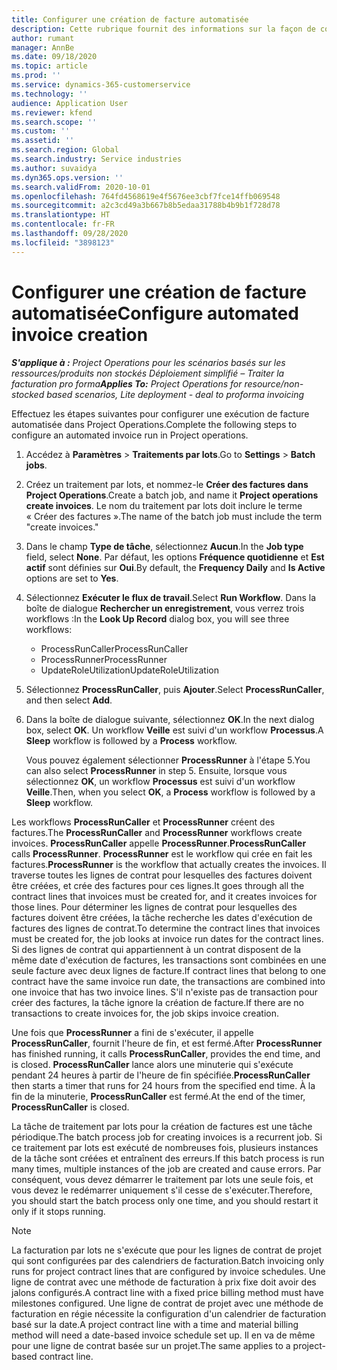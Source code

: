 ```yaml
---
title: Configurer une création de facture automatisée
description: Cette rubrique fournit des informations sur la façon de configurer le système pour générer automatiquement des factures.
author: rumant
manager: AnnBe
ms.date: 09/18/2020
ms.topic: article
ms.prod: ''
ms.service: dynamics-365-customerservice
ms.technology: ''
audience: Application User
ms.reviewer: kfend
ms.search.scope: ''
ms.custom: ''
ms.assetid: ''
ms.search.region: Global
ms.search.industry: Service industries
ms.author: suvaidya
ms.dyn365.ops.version: ''
ms.search.validFrom: 2020-10-01
ms.openlocfilehash: 764fd4568619e4f5676ee3cbf7fce14ffb069548
ms.sourcegitcommit: a2c3cd49a3b667b8b5edaa31788b4b9b1f728d78
ms.translationtype: HT
ms.contentlocale: fr-FR
ms.lasthandoff: 09/28/2020
ms.locfileid: "3898123"
---
```

# <a name="configure-automated-invoice-creation"></a><span data-ttu-id="ec04d-103">Configurer une création de facture automatisée</span><span class="sxs-lookup"><span data-stu-id="ec04d-103">Configure automated invoice creation</span></span>

<span data-ttu-id="ec04d-104">_**S'applique à :** Project Operations pour les scénarios basés sur les ressources/produits non stockés Déploiement simplifié – Traiter la facturation pro forma_</span><span class="sxs-lookup"><span data-stu-id="ec04d-104">_**Applies To:** Project Operations for resource/non-stocked based scenarios, Lite deployment - deal to proforma invoicing_</span></span>

<span data-ttu-id="ec04d-105">Effectuez les étapes suivantes pour configurer une exécution de facture automatisée dans Project Operations.</span><span class="sxs-lookup"><span data-stu-id="ec04d-105">Complete the following steps to configure an automated invoice run in Project operations.</span></span>

1. <span data-ttu-id="ec04d-106">Accédez à **Paramètres** \> **Traitements par lots**.</span><span class="sxs-lookup"><span data-stu-id="ec04d-106">Go to **Settings** \> **Batch jobs**.</span></span>
2. <span data-ttu-id="ec04d-107">Créez un traitement par lots, et nommez-le **Créer des factures dans Project Operations**.</span><span class="sxs-lookup"><span data-stu-id="ec04d-107">Create a batch job, and name it **Project operations create invoices**.</span></span> <span data-ttu-id="ec04d-108">Le nom du traitement par lots doit inclure le terme « Créer des factures ».</span><span class="sxs-lookup"><span data-stu-id="ec04d-108">The name of the batch job must include the term "create invoices."</span></span>
3. <span data-ttu-id="ec04d-109">Dans le champ **Type de tâche**, sélectionnez **Aucun**.</span><span class="sxs-lookup"><span data-stu-id="ec04d-109">In the **Job type** field, select **None**.</span></span> <span data-ttu-id="ec04d-110">Par défaut, les options **Fréquence quotidienne** et **Est actif** sont définies sur **Oui**.</span><span class="sxs-lookup"><span data-stu-id="ec04d-110">By default, the **Frequency Daily** and **Is Active** options are set to **Yes**.</span></span>
4. <span data-ttu-id="ec04d-111">Sélectionnez **Exécuter le flux de travail**.</span><span class="sxs-lookup"><span data-stu-id="ec04d-111">Select **Run Workflow**.</span></span> <span data-ttu-id="ec04d-112">Dans la boîte de dialogue **Rechercher un enregistrement**, vous verrez trois workflows :</span><span class="sxs-lookup"><span data-stu-id="ec04d-112">In the **Look Up Record** dialog box, you will see three workflows:</span></span>

    - <span data-ttu-id="ec04d-113">ProcessRunCaller</span><span class="sxs-lookup"><span data-stu-id="ec04d-113">ProcessRunCaller</span></span>
    - <span data-ttu-id="ec04d-114">ProcessRunner</span><span class="sxs-lookup"><span data-stu-id="ec04d-114">ProcessRunner</span></span>
    - <span data-ttu-id="ec04d-115">UpdateRoleUtilization</span><span class="sxs-lookup"><span data-stu-id="ec04d-115">UpdateRoleUtilization</span></span>

5. <span data-ttu-id="ec04d-116">Sélectionnez **ProcessRunCaller**, puis **Ajouter**.</span><span class="sxs-lookup"><span data-stu-id="ec04d-116">Select **ProcessRunCaller**, and then select **Add**.</span></span>
6. <span data-ttu-id="ec04d-117">Dans la boîte de dialogue suivante, sélectionnez **OK**.</span><span class="sxs-lookup"><span data-stu-id="ec04d-117">In the next dialog box, select **OK**.</span></span> <span data-ttu-id="ec04d-118">Un workflow **Veille** est suivi d'un workflow **Processus**.</span><span class="sxs-lookup"><span data-stu-id="ec04d-118">A **Sleep** workflow is followed by a **Process** workflow.</span></span>

    <span data-ttu-id="ec04d-119">Vous pouvez également sélectionner **ProcessRunner** à l'étape 5.</span><span class="sxs-lookup"><span data-stu-id="ec04d-119">You can also select **ProcessRunner** in step 5.</span></span> <span data-ttu-id="ec04d-120">Ensuite, lorsque vous sélectionnez **OK**, un workflow **Processus** est suivi d'un workflow **Veille**.</span><span class="sxs-lookup"><span data-stu-id="ec04d-120">Then, when you select **OK**, a **Process** workflow is followed by a **Sleep** workflow.</span></span>

<span data-ttu-id="ec04d-121">Les workflows **ProcessRunCaller** et **ProcessRunner** créent des factures.</span><span class="sxs-lookup"><span data-stu-id="ec04d-121">The **ProcessRunCaller** and **ProcessRunner** workflows create invoices.</span></span> <span data-ttu-id="ec04d-122">**ProcessRunCaller** appelle **ProcessRunner**.</span><span class="sxs-lookup"><span data-stu-id="ec04d-122">**ProcessRunCaller** calls **ProcessRunner**.</span></span> <span data-ttu-id="ec04d-123">**ProcessRunner** est le workflow qui crée en fait les factures.</span><span class="sxs-lookup"><span data-stu-id="ec04d-123">**ProcessRunner** is the workflow that actually creates the invoices.</span></span> <span data-ttu-id="ec04d-124">Il traverse toutes les lignes de contrat pour lesquelles des factures doivent être créées, et crée des factures pour ces lignes.</span><span class="sxs-lookup"><span data-stu-id="ec04d-124">It goes through all the contract lines that invoices must be created for, and it creates invoices for those lines.</span></span> <span data-ttu-id="ec04d-125">Pour déterminer les lignes de contrat pour lesquelles des factures doivent être créées, la tâche recherche les dates d'exécution de factures des lignes de contrat.</span><span class="sxs-lookup"><span data-stu-id="ec04d-125">To determine the contract lines that invoices must be created for, the job looks at invoice run dates for the contract lines.</span></span> <span data-ttu-id="ec04d-126">Si des lignes de contrat qui appartiennent à un contrat disposent de la même date d'exécution de factures, les transactions sont combinées en une seule facture avec deux lignes de facture.</span><span class="sxs-lookup"><span data-stu-id="ec04d-126">If contract lines that belong to one contract have the same invoice run date, the transactions are combined into one invoice that has two invoice lines.</span></span> <span data-ttu-id="ec04d-127">S'il n'existe pas de transaction pour créer des factures, la tâche ignore la création de facture.</span><span class="sxs-lookup"><span data-stu-id="ec04d-127">If there are no transactions to create invoices for, the job skips invoice creation.</span></span>

<span data-ttu-id="ec04d-128">Une fois que **ProcessRunner** a fini de s'exécuter, il appelle **ProcessRunCaller**, fournit l'heure de fin, et est fermé.</span><span class="sxs-lookup"><span data-stu-id="ec04d-128">After **ProcessRunner** has finished running, it calls **ProcessRunCaller**, provides the end time, and is closed.</span></span> <span data-ttu-id="ec04d-129">**ProcessRunCaller** lance alors une minuterie qui s'exécute pendant 24 heures à partir de l'heure de fin spécifiée.</span><span class="sxs-lookup"><span data-stu-id="ec04d-129">**ProcessRunCaller** then starts a timer that runs for 24 hours from the specified end time.</span></span> <span data-ttu-id="ec04d-130">À la fin de la minuterie, **ProcessRunCaller** est fermé.</span><span class="sxs-lookup"><span data-stu-id="ec04d-130">At the end of the timer, **ProcessRunCaller** is closed.</span></span>

<span data-ttu-id="ec04d-131">La tâche de traitement par lots pour la création de factures est une tâche périodique.</span><span class="sxs-lookup"><span data-stu-id="ec04d-131">The batch process job for creating invoices is a recurrent job.</span></span> <span data-ttu-id="ec04d-132">Si ce traitement par lots est exécuté de nombreuses fois, plusieurs instances de la tâche sont créées et entraînent des erreurs.</span><span class="sxs-lookup"><span data-stu-id="ec04d-132">If this batch process is run many times, multiple instances of the job are created and cause errors.</span></span> <span data-ttu-id="ec04d-133">Par conséquent, vous devez démarrer le traitement par lots une seule fois, et vous devez le redémarrer uniquement s'il cesse de s'exécuter.</span><span class="sxs-lookup"><span data-stu-id="ec04d-133">Therefore, you should start the batch process only one time, and you should restart it only if it stops running.</span></span>

> [!NOTE]
> <span data-ttu-id="ec04d-134">La facturation par lots ne s'exécute que pour les lignes de contrat de projet qui sont configurées par des calendriers de facturation.</span><span class="sxs-lookup"><span data-stu-id="ec04d-134">Batch invoicing only runs for project contract lines that are configured by invoice schedules.</span></span> <span data-ttu-id="ec04d-135">Une ligne de contrat avec une méthode de facturation à prix fixe doit avoir des jalons configurés.</span><span class="sxs-lookup"><span data-stu-id="ec04d-135">A contract line with a fixed price billing method must have milestones configured.</span></span> <span data-ttu-id="ec04d-136">Une ligne de contrat de projet avec une méthode de facturation en régie nécessite la configuration d'un calendrier de facturation basé sur la date.</span><span class="sxs-lookup"><span data-stu-id="ec04d-136">A project contract line with a time and material billing method will need a date-based invoice schedule set up.</span></span> <span data-ttu-id="ec04d-137">Il en va de même pour une ligne de contrat basée sur un projet.</span><span class="sxs-lookup"><span data-stu-id="ec04d-137">The same applies to a project-based contract line.</span></span>     
